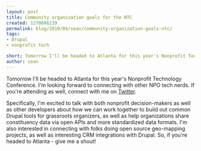 ```yaml
---
layout: post
title: Community organization goals for the NTC
created: 1270606239
permalink: blog/2010/04/sean/community-organization-goals-ntc/
tags:
- Drupal
- nonprofit tech

short: Tomorrow I'll be headed to Atlanta for this year's Nonprofit Technology Conference. I'm looking forward to connecting with other NPO tech nerds. If you're attending as well, connect with me on Twitter.
author: sean
---
```

Tomorrow I'll be headed to Atlanta for this year's Nonprofit Technology Conference. I'm looking forward to connecting with other NPO tech nerds. If you're attending as well, connect with me on <a href="http://twitter.com/sean_larkin" target="_blank">Twitter</a>.

Specifically, I'm excited to talk with both nonprofit decision-makers as well as other developers about how we can work together to build out common Drupal tools for grassroots organizers, as well as help organizations share constituency data via open APIs and more standardized data formats. I'm also interested in connecting with folks doing open source geo-mapping projects, as well as interesting CRM integrations with Drupal. So, if you're headed to Atlanta - give me a shout!
